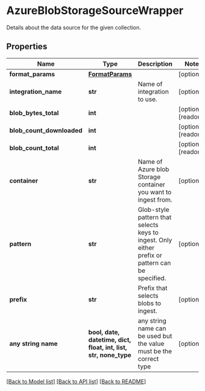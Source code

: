 # AzureBlobStorageSourceWrapper

Details about the data source for the given collection.

## Properties
Name | Type | Description | Notes
------------ | ------------- | ------------- | -------------
**format_params** | [**FormatParams**](FormatParams.md) |  | [optional] 
**integration_name** | **str** | Name of integration to use. | [optional] 
**blob_bytes_total** | **int** |  | [optional] [readonly] 
**blob_count_downloaded** | **int** |  | [optional] [readonly] 
**blob_count_total** | **int** |  | [optional] [readonly] 
**container** | **str** | Name of Azure blob Storage container you want to ingest from. | [optional] 
**pattern** | **str** | Glob-style pattern that selects keys to ingest. Only either prefix or pattern can be specified. | [optional] 
**prefix** | **str** | Prefix that selects blobs to ingest. | [optional] 
**any string name** | **bool, date, datetime, dict, float, int, list, str, none_type** | any string name can be used but the value must be the correct type | [optional]

[[Back to Model list]](../README.md#documentation-for-models) [[Back to API list]](../README.md#documentation-for-api-endpoints) [[Back to README]](../README.md)


